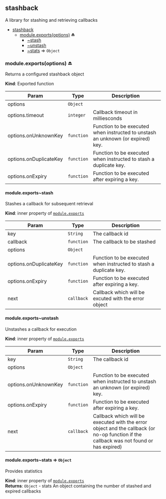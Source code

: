 <a name="module_stashback"></a>
## stashback
A library for stashing and retrieving callbacks


* [stashback](#module_stashback)
  * [module.exports(options)](#exp_module_stashback--module.exports) ⏏
    * [~stash](#module_stashback--module.exports..stash)
    * [~unstash](#module_stashback--module.exports..unstash)
    * [~stats](#module_stashback--module.exports..stats) ⇒ <code>Object</code>

<a name="exp_module_stashback--module.exports"></a>
### module.exports(options) ⏏
Returns a configured stashback object

**Kind**: Exported function  

| Param | Type | Description |
| --- | --- | --- |
| options | <code>Object</code> |  |
| options.timeout | <code>integer</code> | Callback timeout in milliesconds |
| options.onUnknownKey | <code>function</code> | Function to be executed when instructed to unstash an unknown (or expired) key. |
| options.onDuplicateKey | <code>function</code> | Function to be executed when instructed to stash a duplicate key. |
| options.onExpiry | <code>function</code> | Function to be executed after expiring a key. |

<a name="module_stashback--module.exports..stash"></a>
#### module.exports~stash
Stashes a callback for subsequent retrieval

**Kind**: inner property of <code>[module.exports](#exp_module_stashback--module.exports)</code>  

| Param | Type | Description |
| --- | --- | --- |
| key | <code>String</code> | The callback id |
| callback | <code>function</code> | The callback to be stashed |
| options | <code>Object</code> |  |
| options.onDuplicateKey | <code>function</code> | Function to be executed when instructed to stash a duplicate key. |
| options.onExpiry | <code>function</code> | Function to be executed after expiring a key. |
| next | <code>callback</code> | Callback which will be excuted with the error object |

<a name="module_stashback--module.exports..unstash"></a>
#### module.exports~unstash
Unstashes a callback for execution

**Kind**: inner property of <code>[module.exports](#exp_module_stashback--module.exports)</code>  

| Param | Type | Description |
| --- | --- | --- |
| key | <code>String</code> | The callback id |
| options | <code>Object</code> |  |
| options.onUnknownKey | <code>function</code> | Function to be executed when instructed to unstash an unknown (or expired) key. |
| options.onExpiry | <code>function</code> | Function to be executed after expiring a key. |
| next | <code>callback</code> | Callback which will be executed with the error object and the callback (or no-op function if the callback was not found or has expired) |

<a name="module_stashback--module.exports..stats"></a>
#### module.exports~stats ⇒ <code>Object</code>
Provides statistics

**Kind**: inner property of <code>[module.exports](#exp_module_stashback--module.exports)</code>  
**Returns**: <code>Object</code> - stats                 An object containing the number of stashed and expired callbacks  
